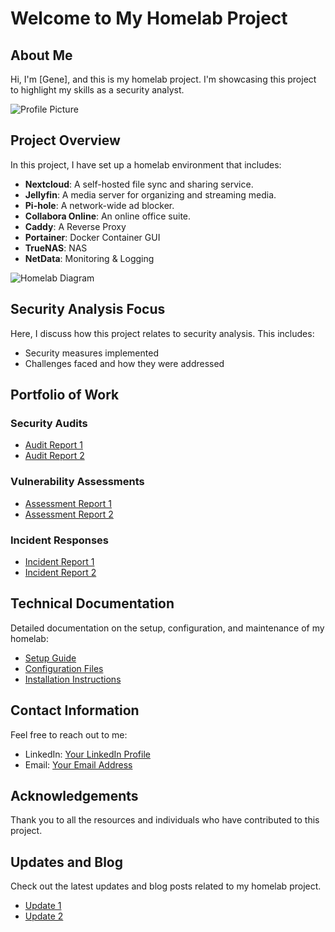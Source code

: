 # Welcome to My Homelab Project

## About Me

Hi, I'm [Gene], and this is my homelab project. I'm showcasing this project to highlight my skills as a security analyst.

![Profile Picture](https://nextcloud.gahomeserver.duckdns.org/s/CFB7jxzNkzrafEq/preview) <!-- Replace with your image -->

## Project Overview

In this project, I have set up a homelab environment that includes:

- **Nextcloud**: A self-hosted file sync and sharing service.
- **Jellyfin**: A media server for organizing and streaming media.
- **Pi-hole**: A network-wide ad blocker.
- **Collabora Online**: An online office suite.
- **Caddy**: A Reverse Proxy
- **Portainer**: Docker Container GUI
- **TrueNAS**: NAS
- **NetData**: Monitoring & Logging

![Homelab Diagram](https://nextcloud.gahomeserver.duckdns.org/s/2AMAbDaAXAi9pEr/preview) <!-- Replace with your diagram -->

## Security Analysis Focus

Here, I discuss how this project relates to security analysis. This includes:

- Security measures implemented
- Challenges faced and how they were addressed

## Portfolio of Work

### Security Audits

- [Audit Report 1](link-to-report)
- [Audit Report 2](link-to-report)

### Vulnerability Assessments

- [Assessment Report 1](link-to-report)
- [Assessment Report 2](link-to-report)

### Incident Responses

- [Incident Report 1](link-to-report)
- [Incident Report 2](link-to-report)

## Technical Documentation

Detailed documentation on the setup, configuration, and maintenance of my homelab:

- [Setup Guide](link-to-guide)
- [Configuration Files](link-to-files)
- [Installation Instructions](link-to-instructions)

## Contact Information

Feel free to reach out to me:

- LinkedIn: [Your LinkedIn Profile](https://www.linkedin.com/in/gene-aldaco-47b493191/)
- Email: [Your Email Address](mailto:aldacogene@gmail.com)

## Acknowledgements

Thank you to all the resources and individuals who have contributed to this project.

## Updates and Blog

Check out the latest updates and blog posts related to my homelab project.

- [Update 1](link-to-update)
- [Update 2](link-to-update)
